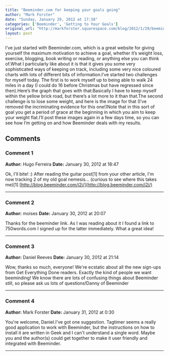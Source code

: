 ```yaml
---
title: "Beeminder.com for keeping your goals going"
author: "Mark Forster"
date: "Sunday, January 29, 2012 at 17:38"
categories: ['Beeminder', 'Getting to Your Goals']
original_url: "http://markforster.squarespace.com/blog/2012/1/29/beemindercom-for-keeping-your-goals-going.html"
layout: post
---
```


I’ve just started with Beeminder.com, which is a great website for giving yourself the maximum motivation to achieve a goal, whether it’s weight loss, exercise, blogging, book writing or reading, or anything else you can think of.What I particularly like about it is that it gives you some very sophisticated ways of keeping on track, including some very nice coloured charts with lots of different bits of information.I’ve started two challenges for myself today. The first is to work myself up to being able to walk 24 miles in a day (I could do 16 before Christmas but have regressed since then).Here’s the graph that goes with that:Basically I have to keep myself within the yellow brick road, but there’s a lot more to it than that.The second challenge is to lose some weight, and here is the image for that (I’ve removed the incriminating evidence for this one!)Note that in this sort of goal you get a period of grace at the beginning in which you aim to keep your weight flat.I’ll post these images again in a few days time, so you can see how I’m getting on and how Beeminder deals with my results.

## Comments

### Comment 1
**Author:** Hugo Ferreira
**Date:** January 30, 2012 at 18:47

Ok, I'll bite! :) After reading the guitar post[1] from your other article, I'm now tracking 2 of my old goal nemesis… (curious to see where this takes me)[1] [http://blog.beeminder.com/j2j/](http://blog.beeminder.com/j2j/)

---

### Comment 2
**Author:** moises
**Date:** January 30, 2012 at 20:07

Thanks for the beeminder link. As I was reading about it I found a link to 750words.com
I signed up for the latter immediately. What a great idea!

---

### Comment 3
**Author:** Daniel Reeves
**Date:** January 30, 2012 at 21:14

Wow, thanks so much, everyone! We're ecstatic about all the new sign-ups from Get Everything Done readers. Exactly the kind of people we want beeminding! We know there are lots of confusing things about Beeminder still, so please ask us lots of questions!Danny of Beeminder

---

### Comment 4
**Author:** Mark Forster
**Date:** January 31, 2012 at 0:30

You're welcome, Daniel.I've got one suggestion. Tagtimer seems a really good application to work with Beeminder, but the instructions on how to install it are written in Geek and I can't understand a single word. Maybe you and the author(s) could get together to make it user friendly and integrated with Beeminder.

---
